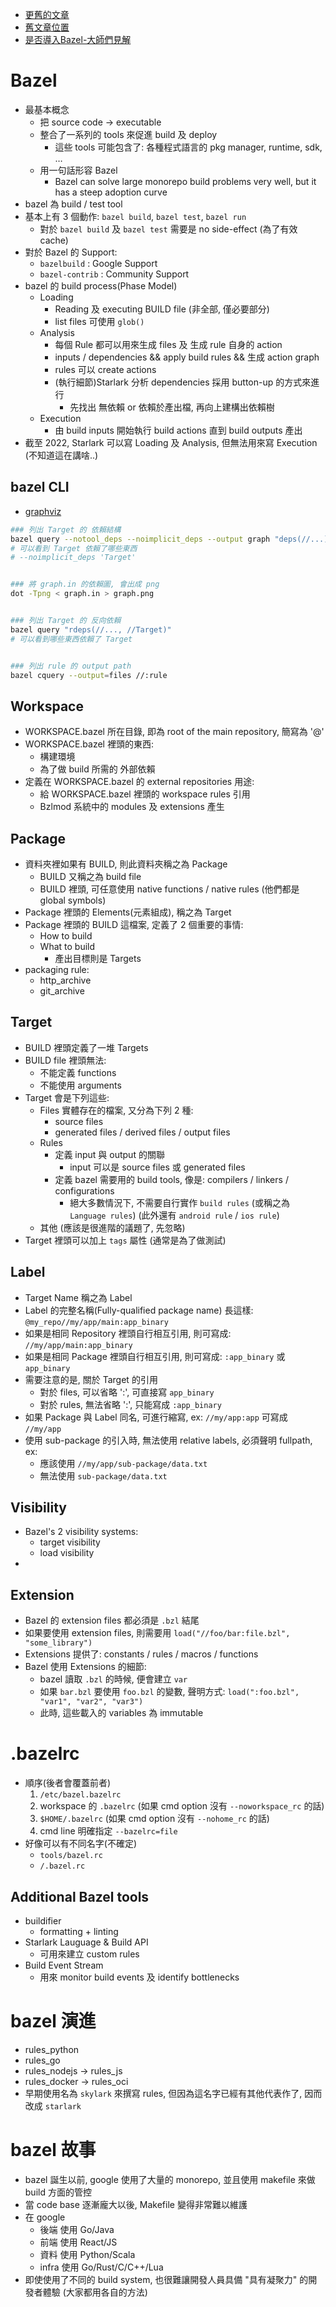 
- [更舊的文章](https://bazel-docs-staging.netlify.app/versions/master/skylark/tutorial-creating-a-macro)
- [舊文章位置](https://docs.bazel.build/versions/5.4.1/skylark/concepts.html)
- [是否導入Bazel-大師們見解](https://earthly.dev/blog/bazel-build/)

# Bazel

- 最基本概念
    - 把 source code →  executable 
    - 整合了一系列的 tools 來促進 build 及 deploy
        - 這些 tools 可能包含了: 各種程式語言的 pkg manager, runtime, sdk, …
    - 用一句話形容 Bazel
        - Bazel can solve large monorepo build problems very well, but it has a steep adoption curve
- bazel 為 build / test tool
- 基本上有 3 個動作: `bazel build`, `bazel test`, `bazel run`
    - 對於 `bazel build` 及 `bazel test` 需要是 no side-effect (為了有效 cache)
- 對於 Bazel 的 Support:
    - `bazelbuild`    : Google Support
    - `bazel-contrib` : Community Support
- bazel 的 build process(Phase Model)
    - Loading
        - Reading 及 executing BUILD file (非全部, 僅必要部分)
        - list files 可使用 `glob()`
    - Analysis
        - 每個 Rule 都可以用來生成 files 及 生成 rule 自身的 action
        - inputs / dependencies && apply build rules && 生成 action graph
        - rules 可以 create actions 
        - (執行細節)Starlark 分析 dependencies 採用 button-up 的方式來進行
            - 先找出 無依賴 or 依賴於產出檔, 再向上建構出依賴樹
    - Execution
        - 由 build inputs 開始執行 build actions 直到 build outputs 產出
- 截至 2022, Starlark 可以寫 Loading 及 Analysis, 但無法用來寫 Execution (不知道這在講啥..)


## bazel CLI

- [graphviz](http://www.webgraphviz.com/)

```bash
### 列出 Target 的 依賴結構
bazel query --notool_deps --noimplicit_deps --output graph "deps(//...) > graph.in"
# 可以看到 Target 依賴了哪些東西
# --noimplicit_deps 'Target'


### 將 graph.in 的依賴圖, 會出成 png
dot -Tpng < graph.in > graph.png


### 列出 Target 的 反向依賴
bazel query "rdeps(//..., //Target)"
# 可以看到哪些東西依賴了 Target


### 列出 rule 的 output path
bazel cquery --output=files //:rule
```


## Workspace

- WORKSPACE.bazel 所在目錄, 即為 root of the main repository, 簡寫為 '@'
- WORKSPACE.bazel 裡頭的東西:
    - 構建環境
    - 為了做 build 所需的 外部依賴
- 定義在 WORKSPACE.bazel 的 external repositories 用途:
    - 給 WORKSPACE.bazel 裡頭的 workspace rules 引用
    - Bzlmod 系統中的 modules 及 extensions 產生


## Package

- 資料夾裡如果有 BUILD, 則此資料夾稱之為 Package
    - BUILD 又稱之為 build file
    - BUILD 裡頭, 可任意使用 native functions / native rules (他們都是 global symbols)
- Package 裡頭的 Elements(元素組成), 稱之為 Target
- Package 裡頭的 BUILD 這檔案, 定義了 2 個重要的事情:
    - How to build
    - What to build
        - 產出目標則是 Targets
- packaging rule:
    - http_archive
    - git_archive


## Target

- BUILD 裡頭定義了一堆 Targets
- BUILD file 裡頭無法:
    - 不能定義 functions
    - 不能使用 arguments
- Target 會是下列這些:
    - Files 實體存在的檔案, 又分為下列 2 種:
        - source files
        - generated files / derived files / output files
    - Rules
        - 定義 input 與 output 的關聯
            - input 可以是 source files 或 generated files
        - 定義 bazel 需要用的 build tools, 像是: compilers / linkers / configurations
            - 絕大多數情況下, 不需要自行實作 `build rules` (或稱之為 `Language rules`) (此外還有 `android rule` / `ios rule`)
    - 其他 (應該是很進階的議題了, 先忽略)
- Target 裡頭可以加上 `tags` 屬性 (通常是為了做測試)



## Label

- Target Name 稱之為 Label
- Label 的完整名稱(Fully-qualified package name) 長這樣: `@my_repo//my/app/main:app_binary`
- 如果是相同 Repository 裡頭自行相互引用, 則可寫成: `//my/app/main:app_binary`
- 如果是相同 Package 裡頭自行相互引用, 則可寫成: `:app_binary` 或 `app_binary`
- 需要注意的是, 關於 Target 的引用
    - 對於 files, 可以省略 ':', 可直接寫 `app_binary`
    - 對於 rules, 無法省略 ':', 只能寫成 `:app_binary`
- 如果 Package 與 Label 同名, 可進行縮寫, ex: `//my/app:app` 可寫成 `//my/app`
- 使用 sub-package 的引入時, 無法使用 relative labels, 必須聲明 fullpath, ex:
    - 應該使用 `//my/app/sub-package/data.txt`
    - 無法使用 `sub-package/data.txt`


## Visibility

- Bazel's 2 visibility systems:
    - target visibility
    - load visibility
- 


## Extension

- Bazel 的 extension files 都必須是 `.bzl` 結尾
- 如果要使用 extension files, 則需要用 `load("//foo/bar:file.bzl", "some_library")`
- Extensions 提供了: constants / rules / macros / functions
- Bazel 使用 Extensions 的細節:
    - bazel 讀取 `.bzl` 的時候, 便會建立 `var`
    - 如果 `bar.bzl` 要使用 `foo.bzl` 的變數, 聲明方式: `load(":foo.bzl", "var1", "var2", "var3")`
    - 此時, 這些載入的 variables 為 immutable


# .bazelrc

- 順序(後者會覆蓋前者)
    1. `/etc/bazel.bazelrc`
    2. workspace 的 `.bazelrc` (如果 cmd option 沒有 `--noworkspace_rc` 的話)
    3. `$HOME/.bazelrc` (如果 cmd option 沒有 `--nohome_rc` 的話)
    4. cmd line 明確指定 `--bazelrc=file`
- 好像可以有不同名字(不確定)
    - `tools/bazel.rc`
    - `/.bazel.rc`


## Additional Bazel tools

- buildifier
    - formatting + linting
- Starlark Lauguage & Build API
    - 可用來建立 custom rules
- Build Event Stream
    - 用來 monitor build events 及 identify bottlenecks


# bazel 演進

- rules_python
- rules_go
- rules_nodejs -> rules_js
- rules_docker -> rules_oci
- 早期使用名為 `skylark` 來撰寫 rules, 但因為這名字已經有其他代表作了, 因而改成 `starlark`


# bazel 故事

- bazel 誕生以前, google 使用了大量的 monorepo, 並且使用 makefile 來做 build 方面的管控
- 當 code base 逐漸龐大以後, Makefile 變得非常難以維護
- 在 google
    - 後端 使用 Go/Java
    - 前端 使用 React/JS
    - 資料 使用 Python/Scala
    - infra 使用 Go/Rust/C/C++/Lua
- 即使使用了不同的 build system, 也很難讓開發人員具備 "具有凝聚力" 的開發者體驗 (大家都用各自的方法)
